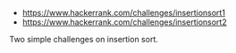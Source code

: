 * https://www.hackerrank.com/challenges/insertionsort1
* https://www.hackerrank.com/challenges/insertionsort2

Two simple challenges on insertion sort.